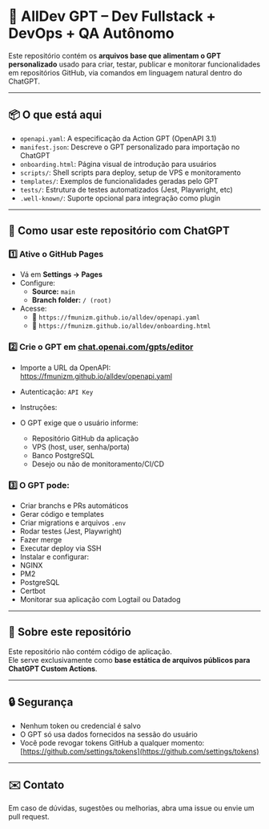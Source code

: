 # 🧠 AllDev GPT – Dev Fullstack + DevOps + QA Autônomo

Este repositório contém os **arquivos base que alimentam o GPT personalizado** usado para criar, testar, publicar e monitorar funcionalidades em repositórios GitHub, via comandos em linguagem natural dentro do ChatGPT.

---

## 📦 O que está aqui

- `openapi.yaml`: A especificação da Action GPT (OpenAPI 3.1)
- `manifest.json`: Descreve o GPT personalizado para importação no ChatGPT
- `onboarding.html`: Página visual de introdução para usuários
- `scripts/`: Shell scripts para deploy, setup de VPS e monitoramento
- `templates/`: Exemplos de funcionalidades geradas pelo GPT
- `tests/`: Estrutura de testes automatizados (Jest, Playwright, etc)
- `.well-known/`: Suporte opcional para integração como plugin

---

## 🚀 Como usar este repositório com ChatGPT

### 1️⃣ Ative o GitHub Pages

- Vá em **Settings → Pages**
- Configure:
  - **Source:** `main`
  - **Branch folder:** `/ (root)`
- Acesse:
  - 🔗 `https://fmunizm.github.io/alldev/openapi.yaml`
  - 🔗 `https://fmunizm.github.io/alldev/onboarding.html`

### 2️⃣ Crie o GPT em [chat.openai.com/gpts/editor](https://chat.openai.com/gpts/editor)

- Importe a URL da OpenAPI:  
https://fmunizm.github.io/alldev/openapi.yaml


- Autenticação: `API Key`  
- Instruções:
- O GPT exige que o usuário informe:
  - Repositório GitHub da aplicação
  - VPS (host, user, senha/porta)
  - Banco PostgreSQL
  - Desejo ou não de monitoramento/CI/CD

### 3️⃣ O GPT pode:

- Criar branchs e PRs automáticos
- Gerar código e templates
- Criar migrations e arquivos `.env`
- Rodar testes (Jest, Playwright)
- Fazer merge
- Executar deploy via SSH
- Instalar e configurar:
- NGINX
- PM2
- PostgreSQL
- Certbot
- Monitorar sua aplicação com Logtail ou Datadog

---

## 👤 Sobre este repositório

Este repositório não contém código de aplicação.  
Ele serve exclusivamente como **base estática de arquivos públicos para ChatGPT Custom Actions**.

---

## 🔒 Segurança

- Nenhum token ou credencial é salvo
- O GPT só usa dados fornecidos na sessão do usuário
- Você pode revogar tokens GitHub a qualquer momento: [https://github.com/settings/tokens](https://github.com/settings/tokens)

---

## ✉️ Contato

Em caso de dúvidas, sugestões ou melhorias, abra uma issue ou envie um pull request.
